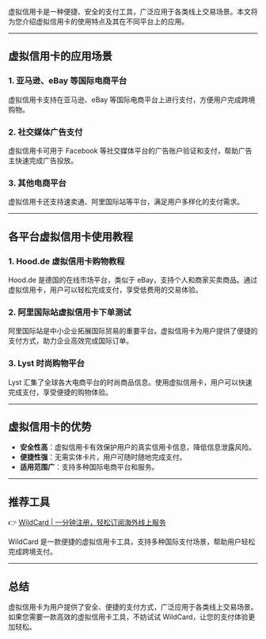 虚拟信用卡是一种便捷、安全的支付工具，广泛应用于各类线上交易场景。本文将为您介绍虚拟信用卡的使用特点及其在不同平台上的应用。

---

## 虚拟信用卡的应用场景

### 1. 亚马逊、eBay 等国际电商平台
虚拟信用卡支持在亚马逊、eBay 等国际电商平台上进行支付，方便用户完成跨境购物。

### 2. 社交媒体广告支付
虚拟信用卡可用于 Facebook 等社交媒体平台的广告账户验证和支付，帮助广告主快速完成广告投放。

### 3. 其他电商平台
虚拟信用卡还支持速卖通、阿里国际站等平台，满足用户多样化的支付需求。

---

## 各平台虚拟信用卡使用教程

### 1. **Hood.de 虚拟信用卡购物教程**
Hood.de 是德国的在线市场平台，类似于 eBay，支持个人和商家买卖商品。通过虚拟信用卡，用户可以轻松完成支付，享受低费用的交易体验。

### 2. **阿里国际站虚拟信用卡下单测试**
阿里国际站是中小企业拓展国际贸易的重要平台。虚拟信用卡为用户提供了便捷的支付方式，助力企业高效完成国际订单。

### 3. **Lyst 时尚购物平台**
Lyst 汇集了全球各大电商平台的时尚商品信息。使用虚拟信用卡，用户可以快速完成支付，享受便捷的购物体验。

---

## 虚拟信用卡的优势

- **安全性高**：虚拟信用卡有效保护用户的真实信用卡信息，降低信息泄露风险。
- **便捷性强**：无需实体卡片，用户可随时随地完成支付。
- **适用范围广**：支持多种国际电商平台和服务。

---

## 推荐工具

👉 [WildCard | 一分钟注册，轻松订阅海外线上服务](https://bit.ly/bewildcard)

WildCard 是一款便捷的虚拟信用卡工具，支持多种国际支付场景，帮助用户轻松完成跨境支付。

---

## 总结

虚拟信用卡为用户提供了安全、便捷的支付方式，广泛应用于各类线上交易场景。如果您需要一款高效的虚拟信用卡工具，不妨试试 WildCard，让您的支付体验更加轻松。